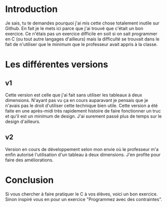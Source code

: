 # Introduction #
Je sais, tu te demandes pourquoi j'ai mis cette chose totalement inutile sur Github. En fait je le mets ici parce que j'ai trouvé que c'était un bon exercice. Ce n'étais pas un exercice difficile en soit si on sait programmer en C (ou tout autre langages d'ailleurs) mais la difficulté se trouvait dans le fait de n'utiliser que le minimum que le professeur avait appris à la classe.

# Les différentes versions #
## v1 ##
Cette version est celle que j'ai fait sans utiliser les tableaux à deux dimensions. N'ayant pas vu ça en cours auparavant je pensais que je n'avais pas le droit d'utiliser cette technique bien utile. Cette version a été faite en une après-midi très rapidement histoire de faire fonctionner un truc et qu'il est un minimum de design. J'ai surement passé plus de temps sur le design d'ailleurs.
## v2 ##
Version en cours de développement selon mon envie où le professeur m'a enfin autorisé l'utilisation d'un tableau à deux dimensions. J'en profite pour faire des améliorations.

# Conclusion #
Si vous chercher à faire pratiquer le C à vos élèves, voici un bon exercice. Sinon inspiré vous en pour un exercice "Programmez avec des contraintes".
